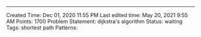 ---
Created Time: Dec 01, 2020 11:55 PM
Last edited time: May 20, 2021 9:55 AM
Points: 1700
Problem Statement: dijkstra's algorithm
Status: waiting
Tags: shortest path
Patterns: 